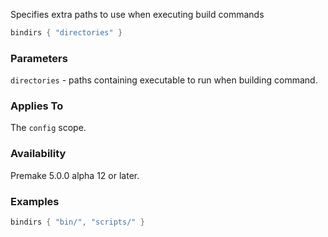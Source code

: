 Specifies extra paths to use when executing build commands

```lua
bindirs { "directories" }
```

### Parameters ###

`directories` - paths containing executable to run when building command.

### Applies To ###

The `config` scope.

### Availability ###

Premake 5.0.0 alpha 12 or later.

### Examples ###

```lua
bindirs { "bin/", "scripts/" }
```

